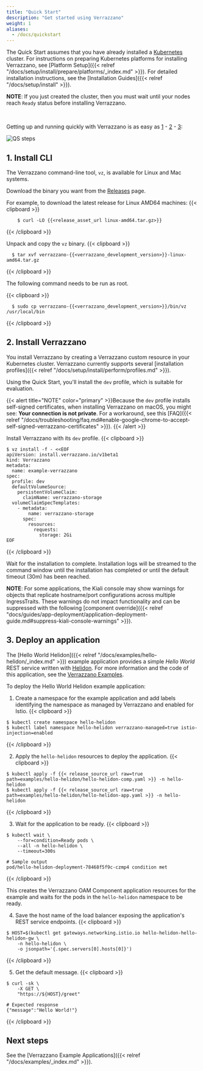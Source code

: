```yaml
---
title: "Quick Start"
description: "Get started using Verrazzano"
weight: 1
aliases:
  - /docs/quickstart
---
```


The Quick Start assumes that you have already installed a
[Kubernetes](https://kubernetes.io/) cluster. For instructions on preparing Kubernetes
platforms for installing Verrazzano, see [Platform Setup]({{< relref "/docs/setup/install/prepare/platforms/_index.md" >}}).
For detailed installation instructions, see the [Installation Guides]({{< relref "/docs/setup/install" >}}).

**NOTE**: If you just created the cluster, then you must wait until your nodes reach `Ready` status before installing Verrazzano.

<br>

Getting up and running quickly with Verrazzano is as easy as [1](#1-install-cli) - [2](#2-install-verrazzano) - [3](#3-deploy-an-application):

![QS steps](/docs/images/QS-numbers.png)

## 1. Install CLI

The Verrazzano command-line tool, `vz`, is available for Linux and Mac systems.

Download the binary you want from the [Releases](https://github.com/verrazzano/verrazzano/releases/) page.

   For example, to download the latest release for Linux AMD64 machines:
   {{< clipboard >}}
   <div class="highlight">

        $ curl -LO {{<release_asset_url linux-amd64.tar.gz>}}

   </div>
   {{< /clipboard >}}

Unpack and copy the `vz` binary.
{{< clipboard >}}
<div class="highlight">

      $ tar xvf verrazzano-{{<verrazzano_development_version>}}-linux-amd64.tar.gz

</div>
{{< /clipboard >}}

  The following command needs to be run as root.

{{< clipboard >}}
<div class="highlight">

      $ sudo cp verrazzano-{{<verrazzano_development_version>}}/bin/vz /usr/local/bin
</div>
{{< /clipboard >}}

## 2. Install Verrazzano

You install Verrazzano by creating a Verrazzano custom resource in your Kubernetes cluster.
Verrazzano currently supports several [installation profiles]({{< relref "/docs/setup/install/perform/profiles.md" >}}).

Using the Quick Start, you'll install the `dev` profile, which is suitable for evaluation.

{{< alert title="NOTE" color="primary" >}}Because the `dev` profile installs self-signed certificates, when installing Verrazzano on macOS, you might see: **Your connection is not private**. For a workaround, see this [FAQ]({{< relref "/docs/troubleshooting/faq.md#enable-google-chrome-to-accept-self-signed-verrazzano-certificates" >}}).
{{< /alert >}}


Install Verrazzano with its `dev` profile.
{{< clipboard >}}
<div class="highlight">

    $ vz install -f - <<EOF
    apiVersion: install.verrazzano.io/v1beta1
    kind: Verrazzano
    metadata:
      name: example-verrazzano
    spec:
      profile: dev
      defaultVolumeSource:
        persistentVolumeClaim:
          claimName: verrazzano-storage
      volumeClaimSpecTemplates:
        - metadata:
            name: verrazzano-storage
          spec:
            resources:
              requests:
                storage: 2Gi
    EOF

</div>
{{< /clipboard >}}

Wait for the installation to complete.
   Installation logs will be streamed to the command window until the installation has completed
   or until the default timeout (30m) has been reached.

**NOTE**: For some applications, the Kiali console may show warnings for objects that replicate hostname/port configurations across multiple IngressTraits. These warnings do not impact functionality and can be suppressed with the following [component override]({{< relref "docs/guides/app-deployment/application-deployment-guide.md#suppress-kiali-console-warnings" >}}).

## 3. Deploy an application

The [Hello World Helidon]({{< relref "/docs/examples/hello-helidon/_index.md" >}})
example application provides a simple *Hello World* REST service written with [Helidon](https://helidon.io).
For more information and the code of this application, see the [Verrazzano Examples](https://github.com/verrazzano/examples).

To deploy the Hello World Helidon example application:

1. Create a namespace for the example application and add labels identifying the namespace as managed by Verrazzano and
   enabled for Istio.
{{< clipboard >}}
<div class="highlight">

    $ kubectl create namespace hello-helidon
    $ kubectl label namespace hello-helidon verrazzano-managed=true istio-injection=enabled

</div>
{{< /clipboard >}}


2. Apply the `hello-helidon` resources to deploy the application.
{{< clipboard >}}
<div class="highlight">

    $ kubectl apply -f {{< release_source_url raw=true path=examples/hello-helidon/hello-helidon-comp.yaml >}} -n hello-helidon
    $ kubectl apply -f {{< release_source_url raw=true path=examples/hello-helidon/hello-helidon-app.yaml >}} -n hello-helidon

</div>
{{< /clipboard >}}

3. Wait for the application to be ready.
{{< clipboard >}}
<div class="highlight">

    $ kubectl wait \
        --for=condition=Ready pods \
        --all -n hello-helidon \
        --timeout=300s

    # Sample output
    pod/hello-helidon-deployment-78468f5f9c-czmp4 condition met

</div>
{{< /clipboard >}}

   This creates the Verrazzano OAM Component application resources for the example and waits for the pods in the `hello-helidon`
   namespace to be ready.

4. Save the host name of the load balancer exposing the application's REST service endpoints.
{{< clipboard >}}
<div class="highlight">

    $ HOST=$(kubectl get gateways.networking.istio.io hello-helidon-hello-helidon-gw \
        -n hello-helidon \
        -o jsonpath='{.spec.servers[0].hosts[0]}')

</div>
{{< /clipboard >}}

5. Get the default message.
{{< clipboard >}}
<div class="highlight">

    $ curl -sk \
        -X GET \
        "https://${HOST}/greet"

    # Expected response
    {"message":"Hello World!"}

</div>
{{< /clipboard >}}


## Next steps

See the [Verrazzano Example Applications]({{< relref "/docs/examples/_index.md" >}}).
